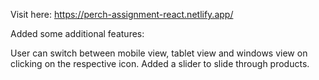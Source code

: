 Visit here: https://perch-assignment-react.netlify.app/

Added some additional features:

User can switch between mobile view, tablet view and windows view on clicking on the respective icon.
Added a slider to slide through products.
